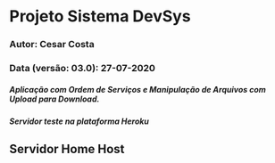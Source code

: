 # Projeto Sistema DevSys
### Autor: Cesar Costa
### Data (versão: 03.0): 27-07-2020
##### Aplicação com Ordem de Serviços e Manipulação de Arquivos com Upload para Download.
##### Servidor teste na plataforma Heroku
## Servidor Home Host
